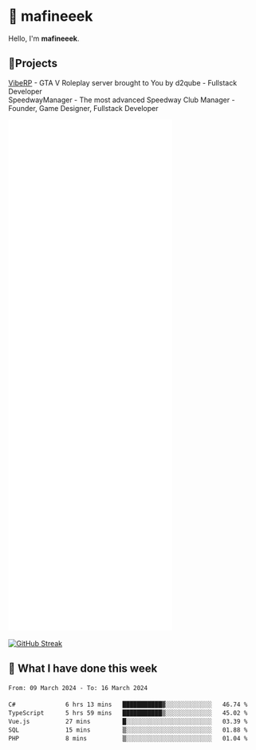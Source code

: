 # 👋 mafineeek
Hello, I'm **mafineeek**.

## 📝Projects

[VibeRP](https://v-rp.pl) - GTA V Roleplay server brought to You by d2qube - Fullstack Developer<br/>
SpeedwayManager - The most advanced Speedway Club Manager - Founder, Game Designer, Fullstack Developer


![](./github-metrics.svg)

[![GitHub Streak](https://streak-stats.demolab.com/?user=mafineeek)](https://git.io/streak-stats)

## 📰 What I have done this week
<!--START_SECTION:waka-->

```txt
From: 09 March 2024 - To: 16 March 2024

C#              6 hrs 13 mins   ███████████▓░░░░░░░░░░░░░   46.74 %
TypeScript      5 hrs 59 mins   ███████████▒░░░░░░░░░░░░░   45.02 %
Vue.js          27 mins         █░░░░░░░░░░░░░░░░░░░░░░░░   03.39 %
SQL             15 mins         ▒░░░░░░░░░░░░░░░░░░░░░░░░   01.88 %
PHP             8 mins          ▒░░░░░░░░░░░░░░░░░░░░░░░░   01.04 %
```

<!--END_SECTION:waka-->
